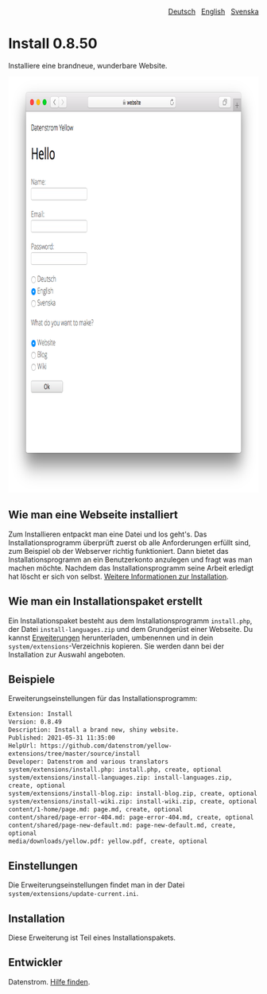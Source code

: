 <p align="right"><a href="README-de.md">Deutsch</a> &nbsp; <a href="README.md">English</a> &nbsp; <a href="README-sv.md">Svenska</a></p>

Install 0.8.50
==============
Installiere eine brandneue, wunderbare Website.

<p align="center"><img src="install-screenshot.png?raw=true" width="795" height="836" alt="Bildschirmfoto"></p>

## Wie man eine Webseite installiert

Zum Installieren entpackt man eine Datei und los geht's. Das Installationsprogramm überprüft zuerst ob alle Anforderungen erfüllt sind, zum Beispiel ob der Webserver richtig funktioniert. Dann bietet das Installationsprogramm an ein Benutzerkonto anzulegen und fragt was man machen möchte. Nachdem das Installationsprogramm seine Arbeit erledigt hat löscht er sich von selbst. [Weitere Informationen zur Installation](https://datenstrom.se/de/yellow/help/how-to-get-started).

## Wie man ein Installationspaket erstellt

Ein Installationspaket besteht aus dem Installationsprogramm `install.php`, der Datei `install-languages.zip` und dem Grundgerüst einer Webseite. Du kannst [Erweiterungen](https://github.com/datenstrom/yellow-extensions/tree/master/zip) herunterladen, umbenennen und in dein `system/extensions`-Verzeichnis kopieren. Sie werden dann bei der Installation zur Auswahl angeboten.

## Beispiele

Erweiterungseinstellungen für das Installationsprogramm:

~~~
Extension: Install
Version: 0.8.49
Description: Install a brand new, shiny website.
Published: 2021-05-31 11:35:00
HelpUrl: https://github.com/datenstrom/yellow-extensions/tree/master/source/install
Developer: Datenstrom and various translators
system/extensions/install.php: install.php, create, optional
system/extensions/install-languages.zip: install-languages.zip, create, optional
system/extensions/install-blog.zip: install-blog.zip, create, optional
system/extensions/install-wiki.zip: install-wiki.zip, create, optional
content/1-home/page.md: page.md, create, optional
content/shared/page-error-404.md: page-error-404.md, create, optional
content/shared/page-new-default.md: page-new-default.md, create, optional
media/downloads/yellow.pdf: yellow.pdf, create, optional
~~~

## Einstellungen

Die Erweiterungseinstellungen findet man in der Datei `system/extensions/update-current.ini`.

## Installation

Diese Erweiterung ist Teil eines Installationspakets.

## Entwickler

Datenstrom. [Hilfe finden](https://datenstrom.se/de/yellow/help/).
